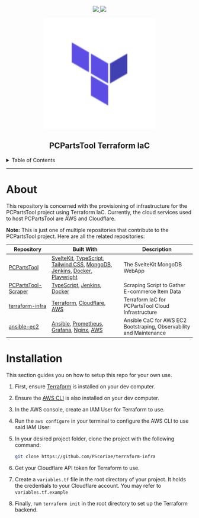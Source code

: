 <div align='center'>
<p>
  <a href="https://github.com/PScoriae/terraform-infra/blob/main/LICENSE.md">
    <img src="https://img.shields.io/github/license/othneildrew/Best-README-Template.svg?style=for-the-badge">
  </a>
  <a href="https://linkedin.com/in/pierreccesario">
    <img src="https://img.shields.io/badge/-LinkedIn-black.svg?style=for-the-badge&logo=linkedin&colorB=555">
  </a>
</p>
<p>
  <img src="./docs/terraform.svg" width=300>
</p>

## PCPartsTool Terraform IaC

</div>
<details>
  <summary>Table of Contents</summary>
  <ol>
    <li>
      <a href="#about">About</a>
    </li>
    <li><a href="#installation">Installation</a></li>
  </ol>
</details>
<hr/>

# About

This repository is concerned with the provisioning of infrastructure for the PCPartsTool project using Terraform IaC. Currently, the cloud services used to host PCPartsTool are AWS and Cloudflare.

**Note:** This is just one of multiple repositories that contribute to the PCPartsTool project. Here are all the related repositories:

| Repository                                                             | Built With                                                                                                                                                                                                                                                               | Description                                                         |
| ---------------------------------------------------------------------- | ------------------------------------------------------------------------------------------------------------------------------------------------------------------------------------------------------------------------------------------------------------------------ | ------------------------------------------------------------------- |
| [PCPartsTool](https://github.com/PScoriae/PCPartsTool)                 | [SvelteKit](https://kit.svelte.com), [TypeScript](https://www.typescriptlang.org/), [Tailwind CSS](https://tailwindcss.com), [MongoDB](https://mongodb.com), [Jenkins](https://www.jenkins.io/), [Docker](https://www.docker.com/), [Playwright](https://playwright.dev) | The SvelteKit MongoDB WebApp                                        |
| [PCPartsTool-Scraper](https://github.com/PScoriae/PCPartsTool-Scraper) | [TypeScript](https://www.typescriptlang.org/), [Jenkins](https://www.jenkins.io/), [Docker](https://www.docker.com/)                                                                                                                                                     | Scraping Script to Gather E-commerce Item Data                      |
| [terraform-infra](https://github.com/PScoriae/terraform-infra)         | [Terraform](https://terraform.com), [Cloudflare](https://cloudflare.com), [AWS](https://aws.amazon.com)                                                                                                                                                                  | Terraform IaC for PCPartsTool Cloud Infrastructure                  |
| [ansible-ec2](https://github.com/PScoriae/ansible-ec2)                 | [Ansible](https://ansible.com), [Prometheus](https://prometheus.io), [Grafana](https://grafana.com), [Nginx](https://nginx.com), [AWS](https://aws.amazon.com)                                                                                                           | Ansible CaC for AWS EC2 Bootstraping, Observability and Maintenance |

# Installation

This section guides you on how to setup this repo for your own use.

1. First, ensure [Terraform](https://terraform.com) is installed on your dev computer.
2. Ensure the [AWS CLI](https://aws.amazon.com/cli/) is also installed on your dev computer.
3. In the AWS console, create an IAM User for Terraform to use.
4. Run the `aws configure` in your terminal to configure the AWS CLI to use said IAM User:
5. In your desired project folder, clone the project with the following command:

   ```bash
   git clone https://github.com/PScoriae/terraform-infra
   ```

6. Get your Cloudflare API token for Terraform to use.
7. Create a `variables.tf` file in the root directory of your project. It holds the credentials to your Cloudflare account. You may refer to `variables.tf.example`
8. Finally, run `terraform init` in the root directory to set up the Terraform backend.

